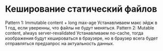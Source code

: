 # Кеширование статический файлов
Pattern 1: Immutable content + long max-age
Устанавливаем макс эйдж в 1 год, если уверенны, что файлы не будут меняться.
Pattern 2: Mutable content, always server-revalidated
Устанавливаем no-cache, тогда изображения будут кешироваться в браузере, но в браузер всега будет отправляться предзапрос на актуальность
данных.

